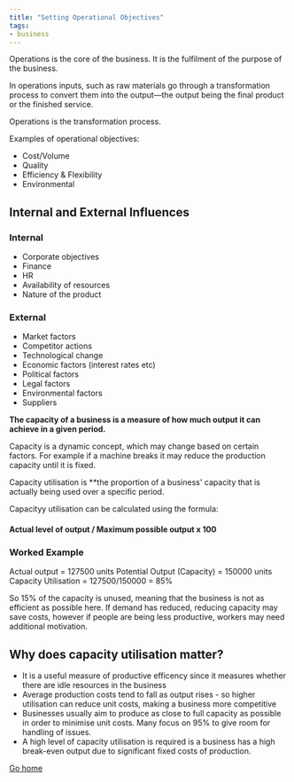 ```yaml
---
title: "Setting Operational Objectives"
tags:
- business
---
```


Operations is the core of the business. It is the fulfilment of the purpose of the business.

In operations inputs, such as raw materials go through a transformation process to convert them into the output—the output being the final product or the finished service.

Operations is the transformation process.

Examples of operational objectives:

- Cost/Volume
- Quality
- Efficiency & Flexibility
- Environmental

## Internal and External Influences

### Internal
- Corporate objectives
- Finance 
- HR
- Availability of resources
- Nature of the product

### External
- Market factors
- Competitor actions
- Technological change
- Economic factors (interest rates etc)
- Political factors
- Legal factors
- Environmental factors
- Suppliers


**The capacity of a business is a measure of how much output it can achieve in a given period.**


Capacity is a dynamic concept, which may change based on certain factors. For example if a machine breaks it may reduce the production capacity until it is fixed.


Capacity utilisation is **the proportion of a business' capacity that is actually being used over a specific period.

Capacityy utilisation can be calculated using the formula:

#### Actual level of output / Maximum possible output x 100

### Worked Example

Actual output = 127500 units
Potential Output (Capacity) = 150000 units
Capacity Utilisation = 127500/150000 = 85%

So 15% of the capacity is unused, meaning that the business is not as efficient as possible here. If demand has reduced, reducing capacity may save costs, however if people are being less productive, workers may need additional motivation.

## Why does capacity utilisation matter?

- It is a useful measure of productive efficency since it measures whether there are idle resources in the business
- Average production costs tend to fall as output rises - so higher utilisation can reduce unit costs, making a business more competitive
- Businesses usually aim to produce as close to full capacity as possible in order to minimise unit costs. Many focus on 95% to give room for handling of issues.
- A high level of capacity utilisation is required is a business has a high break-even output due to significant fixed costs of production.


[Go home](/)
